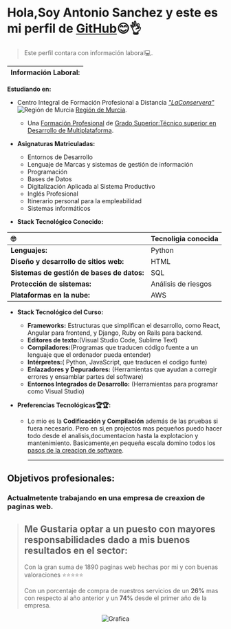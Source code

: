 # Hola,Soy Antonio Sanchez y este es mi perfil de [GitHub](https://github.com/)😊👌
>Este perfil contara con información laboral💻.


|Información Laboral:|
|---|

**Estudiando en:**
* Centro Integral de Formación Profesional a Distancia [*"LaConservera"*](https://sites.google.com/view/fplaconservera)   ![Región de Murcia](https://github.com/user-attachments/assets/e7bd4935-fdce-454a-8005-4a5da633adad)    [Región de Murcia](https://www.carm.es/ "Que bonita ciudad pijo").
  * Una [Formación Profesional](https://www.todofp.es/inicio.html) de [Grado Superior:Técnico superior en Desarrollo de Multiplataforma](https://llegarasalto.com/guiafp/ciclos/IFC-322.html).

* **Asignaturas Matriculadas:**
  * Entornos de Desarrollo
  * Lenguaje de Marcas y sistemas de gestión de información
  * Programación
  * Bases de Datos
  * Digitalización Aplicada al Sistema Productivo
  * Inglés Profesional
  * Itinerario personal para la empleabilidad
  * Sistemas informáticos

* **Stack Tecnológico Conocido:**

|🤓|Tecnoligia conocida|
|:---|:---|
|**Lenguajes:** |Python| Java| C++| JavaScript|
|**Diseño y desarrollo de sitios web:**| HTML |CSS|Frameworks|
|**Sistemas de gestión de bases de datos:**| SQL| NoSQL| y Herramientas de análisis de datos|
|**Protección de sistemas:**|Análisis de riesgos| y Gestión de incidentes de seguridad|
|**Plataformas en la nube:**|AWS| Azure|Google Cloud|

* **Stack Tecnológico del Curso:**
  
  * **Frameworks:** Estructuras que simplifican el desarrollo, como React, Angular para frontend, y Django, Ruby on Rails para backend.
  * **Editores de texto:**(Visual Studio Code, Sublime Text)
  * **Compiladores:**(Programas que traducen código fuente a un lenguaje que el ordenador pueda entender)
  * **Intérpretes:**( Python, JavaScript, que traducen el codigo funte)
  * **Enlazadores y Depuradores:** (Herramientas que ayudan a corregir errores y ensamblar partes del software)
  * **Entornos Integrados de Desarrollo:** (Herramientas para programar como Visual Studio)

* **Preferencias Tecnológicas🏆🏆:**
  * Lo mio es la **Codificación y Compilación** además de las pruebas si fuera necesario.
    Pero en si,en projectos mas pequeños puedo hacer todo desde el analisis,documentacion hasta la explotacion y mantenimiento.
    Basicamente,en pequeña escala domino todos los [pasos de la creacion de software](https://global.tiffin.edu/blog/cuales-son-las-etapas-del-desarrollo-de-software "Explicacion extensa").

     ---
    
## Objetivos profesionales:
### Actualmetente trabajando en una empresa de creaxion de paginas web.

> ## Me Gustaria optar a un puesto con mayores responsabilidades dado a mis buenos resultados en el sector:
>
>Con la gran suma de 1890 paginas web hechas por mi y con buenas valoraciones ⭐⭐⭐⭐⭐
>
>Con un porcentaje de compra de nuestros servicios de un **26%** mas con respecto al año anterior y un **74%** desde el primer año de la empresa.

<div align="center">

 ![Grafica](https://images.vexels.com/content/128464/preview/progress-graph-infographic-svg-485724.png)

</div>


